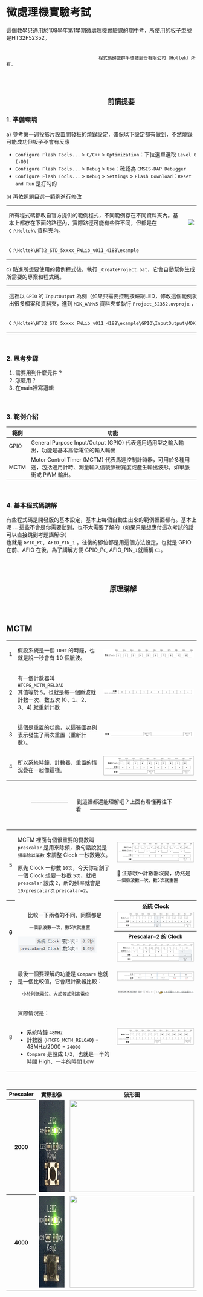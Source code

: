 # 微處理機實驗考試
這個教學只適用於108學年第1學期微處理機實驗課的期中考，所使用的板子型號是HT32F52352。
<br>
<br>
<br>
&nbsp;&nbsp;&nbsp;&nbsp;&nbsp;&nbsp;&nbsp;&nbsp;&nbsp;&nbsp;&nbsp;&nbsp;&nbsp;&nbsp;&nbsp;&nbsp;&nbsp;&nbsp;&nbsp;&nbsp;&nbsp;&nbsp;&nbsp;&nbsp;&nbsp;&nbsp;&nbsp;&nbsp;&nbsp;&nbsp;&nbsp;&nbsp;&nbsp;&nbsp;&nbsp;&nbsp;&nbsp;&nbsp;&nbsp;&nbsp;&nbsp;&nbsp;&nbsp;&nbsp;&nbsp;&nbsp;&nbsp;&nbsp;&nbsp;&nbsp;&nbsp;&nbsp;&nbsp;&nbsp;&nbsp;&nbsp;&nbsp;&nbsp;&nbsp;&nbsp;&nbsp; `程式碼歸盛群半導體股份有限公司（Holtek）所有。`

<br>
<br>

## &nbsp;&nbsp;&nbsp;&nbsp;&nbsp;&nbsp;&nbsp;&nbsp;&nbsp;&nbsp;&nbsp;&nbsp;&nbsp;&nbsp;&nbsp;&nbsp;&nbsp;&nbsp;&nbsp;&nbsp;&nbsp;&nbsp;&nbsp;&nbsp;&nbsp;&nbsp;&nbsp;&nbsp;&nbsp;&nbsp;&nbsp;&nbsp;&nbsp;&nbsp;&nbsp;&nbsp;&nbsp;&nbsp;&nbsp;&nbsp;&nbsp;&nbsp;&nbsp;&nbsp;&nbsp;&nbsp;&nbsp;&nbsp;&nbsp;&nbsp;&nbsp;&nbsp;&nbsp; `前情提要`

###  1. 準備環境
a) 參考第一週投影片設置開發板的燒錄設定，確保以下設定都有做到，不然燒錄可能成功但板子不會有反應
* `Configure Flash Tools...` > `C/C++` > `Optimization`：下拉選單選取 `Level 0 (-O0)`
* `Configure Flash Tools...` > `Debug` > `Use`：確認為 `CMSIS-DAP Debugger`
* `Configure Flash Tools...` > `Debug` > `Settings` > `Flash Download`：`Reset and Run` 是打勾的

b) 再依照題目選一範例進行修改
<table>
<tr>
<td>
  
  所有程式碼都改自官方提供的範例程式，不同範例存在不同資料夾內。基本上都存在下面的路徑內，實際路徑可能有些許不同，但都是在 `C:\Holtek\` 資料夾內。
</td>
<td>
<img src="images/Intro.gif"/>
</td>
</tr>
<tr>
<td colspan="2">

  `C:\Holtek\HT32_STD_5xxxx_FWLib_v011_4188\example`
</td>
</tr>
</table>

c) 點進所想要使用的範例程式後，執行 `_CreateProject.bat`，它會自動幫你生成所需要的專案和程式碼。

<table cellspacing="12">
<tr>
<td td colspan=4>
  
  這裡以 `GPIO` 的 `InputOutput` 為例（如果只需要控制按鈕跟LED，修改這個範例就可以了），等執行完後會生出很多檔案和資料夾，進到 `MDK_ARMv5` 資料夾並執行 `Project_52352.uvprojx` ，演示和路徑如下。
</td>
<td td colspan=8>
<img src="images/CreateProject.gif"/>
</td>
</tr>
<tr>
<td colspan=12>

  `C:\Holtek\HT32_STD_5xxxx_FWLib_v011_4188\example\GPIO\InputOutput\MDK_ARMv5\Project_52352.uvprojx`
</td>
</tr>
</table>

<br>

### 2. 思考步驟
1. 需要用到什麼元件？
2. 怎麼用？
3. 在main裡寫邏輯

<br>

### 3. 範例介紹

|範例|功能|
|---|---|
|GPIO|General Purpose Input/Output (GPIO) 代表通用通用型之輸入輸出，功能是基本高低電位的輸入輸出|
|MCTM|Motor Control Timer (MCTM) 代表馬達控制計時器，可用於多種用途，包括通用計時、測量輸入信號脈衝寬度或產生輸出波形，如單脈衝或 PWM 輸出。|

<br>

### 4. 基本程式碼講解
有些程式碼是開發版的基本設定，基本上每個自動生出來的範例裡面都有。基本上呢 ... 這些不會是你需要動到，也不太需要了解的（如果只是想應付這次考試的話可以直接跳到考題講解:smirk:）<br>
也就是 `GPIO_PC, AFIO_PIN_1` 。往後的腳位都是用這個方法設定，也就是 GPIO 在前、AFIO 在後，為了講解方便 GPIO_P`C`, AFIO_PIN_`1`就簡稱 `C1`。<br>
<br>
<br>
<br>

## &nbsp;&nbsp;&nbsp;&nbsp;&nbsp;&nbsp;&nbsp;&nbsp;&nbsp;&nbsp;&nbsp;&nbsp;&nbsp;&nbsp;&nbsp;&nbsp;&nbsp;&nbsp;&nbsp;&nbsp;&nbsp;&nbsp;&nbsp;&nbsp;&nbsp;&nbsp;&nbsp;&nbsp;&nbsp;&nbsp;&nbsp;&nbsp;&nbsp;&nbsp;&nbsp;&nbsp;&nbsp;&nbsp;&nbsp;&nbsp;&nbsp;&nbsp;&nbsp;&nbsp;&nbsp;&nbsp;&nbsp;&nbsp;&nbsp;&nbsp;&nbsp;&nbsp;&nbsp;&nbsp; `原理講解`

<br>
<br>

## MCTM
<table>
<tr>
<td>
  1
</td>
<td>
 
  假設系統是一個 `10Hz` 的時鐘，也就是說一秒會有 10 個脈波。
</td>
<td>
<img src="images/MCTM/Clock.png"/>
</td>
</tr>
<tr>
<td>
  2
</td>
<td>
	
  有一個計數器叫 `HTCFG_MCTM_RELOAD`
  <br>
  其值等於 `5`，也就是每一個脈波就計數一次、數五次 (0、1、2、3、4) 就重新計數
</td>
<td>
<img src="images/MCTM/Count.png"/>
</td>
</tr>
<tr>
<td>
  3
</td>
<td>
 
  這個是重置的狀態，以這張圖為例表示發生了兩次重置（重新計數）。
</td>
<td>
<img src="images/MCTM/Reset.png"/>
</td>
</tr>
<tr>
<td>
  4
</td>
<td>
	
  所以系統時鐘、計數器、重置的情況疊在一起像這樣。
</td>
<td>
<img src="images/MCTM/3in1.png"/>
</td>
</tr>
</table>
<br>
<p align="center">———————&nbsp;&nbsp;&nbsp;&nbsp;&nbsp;&nbsp;到這裡都還能理解吧？上面有看懂再往下看&nbsp;&nbsp;&nbsp;&nbsp;&nbsp;&nbsp;———————</p>
<br>
<table>
<tr>
<td>
  5
</td>
<td>
	
  MCTM 裡面有個很重要的變數叫 `prescalar` 是用來除頻，換句話說就是 `頻率除以某數` 來調整 Clock 一秒數幾次。
  <br>
  
  原先 Clock 一秒數 `10次`，今天你新創了一個 Clock 想要一秒數 `5次`，就把 `prescalar` 設成 `2`，新的頻率就會是 `10/prescalar次` `prescalar=2`。
</td>
<td>
<img src="images/MCTM/NewClock.png"/>
<br>

  :mega: 注意哦～計數器沒變，仍然是 `一個脈波數一次，數5次就重置`
</td>
</tr>
<tr>
<th rowspan="4">
  6
</th>
<td rowspan="4">
<p align="center">
比較一下兩者的不同，同樣都是
</p>

  &nbsp;&nbsp;&nbsp;&nbsp;&nbsp;&nbsp;&nbsp;&nbsp;`一個脈波數一次，數5次就重置`
  <br><br>
<img align="center" height="43" src="images/MCTM/PrescalerExplanation.png"/>
</td>
<th>	
系統 Clock
</th>
</tr>
<tr>
<td>
<img src="images/MCTM/Comp_OriginalClock.png"/>
</td>
</tr>
<tr>
<th>
Prescalar=2 的 Clock
</th>
</tr>
<tr>
<td>
<img src="images/MCTM/Comp_NewClock.png"/>
</td>
</tr>
<tr>
</tr>
<tr>
<td>
  7
</td>
<td>
	
  最後一個要理解的功能是 `Compare` 也就是一個比較值，它會跟計數器比較：
  <br>
  
  &nbsp;&nbsp;&nbsp;`小於則低電位、大於等於則高電位`
</td>
<td>
<img src="images/MCTM/Compare.png"/><br><br>
<img src="images/MCTM/MathEquation2.png"/>
</td>
</tr>
<tr>
<td>
  8
</td>
<td>
	
  實際情況是：<br><br>
  * 系統時鐘 `48MHz` <br>
  * 計數器 (`HTCFG_MCTM_RELOAD`) = 48MHz/2000 = `24000` <br>
  * `Compare` 是設成 `1/2`，也就是一半的時間 High、一半的時間 Low
</td>
<td>
<img src="images/MCTM/3in1.png"/>
</td>
</tr>
</table>

<br>

<table>
<tr>
<th>
Prescaler
</th>
<th>
實際影像
</th>
<th>
波形圖
</th>
</tr>
<tr>
<th>
2000
</th>
<td>
<img src="images/MCTM/ActualImages/1s1-2_Blink.gif" width="196" height="244"/>
</td>
<td>
<img src="images/MCTM/ActualImages/1s1-2_Waveform.gif" width="329" height="244"/>
</td>
</tr>
<tr>
<th>
4000
</th>
<td>
<img src="images/MCTM/ActualImages/2s1-2_Blink.gif" width="196" height="244"/>
</td>
<td>
<img src="images/MCTM/ActualImages/2s1-2_Waveform.gif" width="329" height="244"/>
</td>
</tr>
</table>
